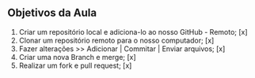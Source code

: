 ## Objetivos da Aula

1.  Criar um repositório local e adiciona-lo ao nosso GitHub - Remoto; [x]
2.  Clonar um repositório remoto para o nosso computador; [x]
3.  Fazer alterações >> Adicionar | Commitar | Enviar arquivos; [x]
4.  Criar uma nova Branch e merge; [x]
5.  Realizar um fork e pull request; [x]
